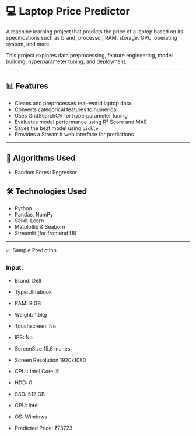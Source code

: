 
# 💻 Laptop Price Predictor

A machine learning project that predicts the price of a laptop based on its specifications such as brand, processor, RAM, storage, GPU, operating system, and more.

This project explores data preprocessing, feature engineering, model building, hyperparameter tuning, and deployment.

---

## 📊 Features

- Cleans and preprocesses real-world laptop data
- Converts categorical features to numerical
- Uses GridSearchCV for hyperparameter tuning
- Evaluates model performance using R² Score and MAE
- Saves the best model using `pickle` 
- Provides a Streamlit web interface for predictions

---

## 🧠 Algorithms Used
- Random Forest Regressor

## 🛠️ Technologies Used

- Python
- Pandas, NumPy
- Scikit-Learn
- Matplotlib & Seaborn
- Streamlit (for frontend UI)

---

📈 Sample Prediction
### Input:
- Brand: Dell
- Type:Ultrabook
- RAM: 8 GB
- Weight: 1.5kg
- Touchscreen: No
- IPS: No
- ScreenSize:15.6 inches
- Screen Resolution 1920x1080
- CPU : Intel Core i5
- HDD: 0
- SSD: 512 GB
- GPU: Intel
- OS: Windows

- Predicted Price: ₹73723

